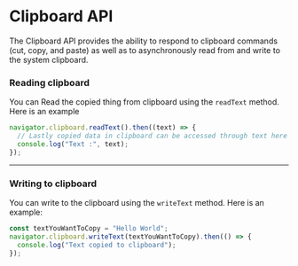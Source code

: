 # Clipboard API

The Clipboard API provides the ability to respond to clipboard commands (cut, copy, and paste) as well as to asynchronously read from and write to the system clipboard.

### Reading clipboard

You can Read the copied thing from clipboard using the `readText` method.
Here is an example

```js
navigator.clipboard.readText().then((text) => {
  // Lastly copied data in clipboard can be accessed through text here
  console.log("Text :", text);
});
```

<hr />

### Writing to clipboard

You can write to the clipboard using the `writeText` method.
Here is an example:

```js
const textYouWantToCopy = "Hello World";
navigator.clipboard.writeText(textYouWantToCopy).then(() => {
  console.log("Text copied to clipboard");
});
```
